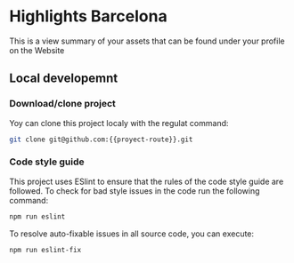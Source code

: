 # Highlights Barcelona

This is a view summary of your assets that can be found under your profile on the Website

## Local developemnt

### Download/clone project

Yoy can clone this project localy with the regulat command:

```sh
git clone git@github.com:{{proyect-route}}.git
```

### Code style guide

This project uses ESlint to ensure that the rules of the code style guide are followed. To check for bad style issues in the code run the following command:

```sh
npm run eslint
```

To resolve auto-fixable issues in all source code, you can execute:

```sh
npm run eslint-fix
```
